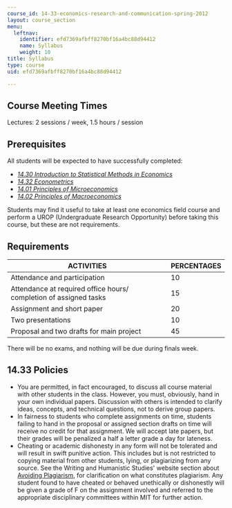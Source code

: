```yaml
---
course_id: 14-33-economics-research-and-communication-spring-2012
layout: course_section
menu:
  leftnav:
    identifier: efd7369afbff8270bf16a4bc88d94412
    name: Syllabus
    weight: 10
title: Syllabus
type: course
uid: efd7369afbff8270bf16a4bc88d94412

---
```


Course Meeting Times
--------------------

Lectures: 2 sessions / week, 1.5 hours / session

Prerequisites
-------------

All students will be expected to have successfully completed:

*   [_14.30 Introduction to Statistical Methods in Economics_](/courses/14-30-introduction-to-statistical-methods-in-economics-spring-2009/)
*   [_14.32 Econometrics_](/courses/14-32-econometrics-spring-2007/)
*   [_14.01 Principles of Microeconomics_](./resolveuid/f872f41225a7f0527f2f24c3ce255b79)
*   [_14.02 Principles of Macroeconomics_](/courses/14-02-principles-of-macroeconomics-spring-2014/)

Students may find it useful to take at least one economics field course and perform a UROP (Undergraduate Research Opportunity) before taking this course, but these are not requirements.

Requirements
------------

| ACTIVITIES | PERCENTAGES |
| --- | --- |
| Attendance and participation | 10 |
| Attendance at required office hours/ completion of assigned tasks | 15 |
| Assignment and short paper | 20 |
| Two presentations | 10 |
| Proposal and two drafts for main project | 45 

There will be no exams, and nothing will be due during finals week.

14.33 Policies
--------------

*   You are permitted, in fact encouraged, to discuss all course material with other students in the class. However, you must, obviously, hand in your own individual papers. Discussion with others is intended to clarify ideas, concepts, and technical questions, not to derive group papers.
*   In fairness to students who complete assignments on time, students failing to hand in the proposal or assigned section drafts on time will receive no credit for that assignment. We will accept late papers, but their grades will be penalized a half a letter grade a day for lateness.
*   Cheating or academic dishonesty in any form will not be tolerated and will result in swift punitive action. This includes but is not restricted to copying material from other students, lying, or plagiarizing from any source. See the Writing and Humanistic Studies' website section about [Avoiding Plagiarism](http://cmsw.mit.edu/writing-and-communication-center/avoiding-plagiarism/), for clarification on what constitutes plagiarism. Any student found to have cheated or behaved unethically or dishonestly will be given a grade of F on the assignment involved and referred to the appropriate disciplinary committees within MIT for further action.